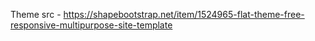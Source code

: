 Theme src - https://shapebootstrap.net/item/1524965-flat-theme-free-responsive-multipurpose-site-template
